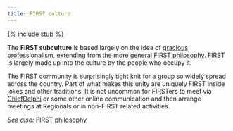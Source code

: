 ```yaml
---
title: FIRST culture
---
```


{% include stub %}

The **FIRST subculture** is based largely on the idea of [gracious
professionalism](gracious-professionalism), extending from the more general [FIRST
philosophy](first-philosophy). FIRST is largely
made up into the culture by the people who occupy it.

The FIRST community is surprisingly tight knit for a group so widely spread
across the country. Part of what makes this unity are uniquely FIRST inside
jokes and other traditions. It is not uncommon for FIRSTers to meet via
[ChiefDelphi](chiefdelphi) or some other online
communication and then arrange meetings at Regionals or in non-FIRST related
activities.

_See also:_ [FIRST philosophy](first-philosophy)
